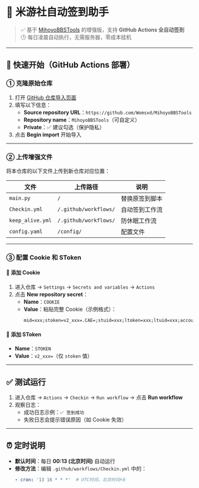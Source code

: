 # 🌸 米游社自动签到助手

> ✅ 基于 [MihoyoBBSTools](https://github.com/Womsxd/MihoyoBBSTools) 的增强版，支持 **GitHub Actions 全自动签到**  
> 🕒 每日凌晨自动执行，无需服务器，零成本挂机

---

## 🚀 快速开始（GitHub Actions 部署）

### ① 克隆原始仓库
1. 打开 [GitHub 仓库导入页面](https://github.com/new/import)
2. 填写以下信息：
   - **Source repository URL**：`https://github.com/Womsxd/MihoyoBBSTools`
   - **Repository name**：`MihoyoBBSTools`（可自定义）
   - **Private**：✅ 建议勾选（保护隐私）
3. 点击 **Begin import** 开始导入

---

### ② 上传增强文件
将本仓库的以下文件上传到新仓库对应位置：

| 文件 | 上传路径 | 说明 |
|---|---|---|
| `main.py` | `/` | 替换原签到脚本 |
| `Checkin.yml` | `/.github/workflows/` | 自动签到工作流 |
| `keep_alive.yml` | `/.github/workflows/` | 防休眠工作流 |
| `config.yaml` | `/config/` | 配置文件 |

---

### ③ 配置 Cookie 和 SToken
#### 🔑 添加 Cookie
1. 进入仓库 → `Settings` → `Secrets and variables` → `Actions`
2. 点击 **New repository secret**：
   - **Name**：`COOKIE`
   - **Value**：粘贴完整 Cookie（示例格式）：
     ```
     mid=xxx;stoken=v2_xxx=.CAE=;stuid=xxx;ltoken=xxx;ltuid=xxx;account_id=xxx;cookie_token=xxx
     ```

#### 🔐 添加 SToken
- **Name**：`STOKEN`
- **Value**：`v2_xxx=`（仅 `stoken` 值）

---

## ✅ 测试运行
1. 进入仓库 → `Actions` → `Checkin` → `Run workflow` → 点击 **Run workflow**
2. 观察日志：
   - 成功日志示例：`✅ 签到成功`
   - 失败日志会提示错误原因（如 Cookie 失效）

---

## ⏰ 定时说明
- **默认时间**：每日 **00:13 (北京时间)** 自动运行
- **修改方法**：编辑 `.github/workflows/Checkin.yml` 中的：
  ```yaml
  - cron: '13 16 * * *'  # UTC时间，北京时间+8